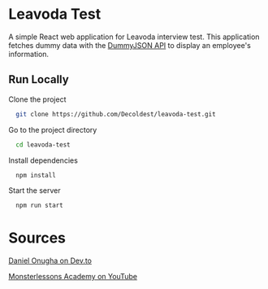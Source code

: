 # Leavoda Test

A simple React web application for Leavoda interview test. This application fetches dummy data with the [DummyJSON API](https://dummyjson.com) to display an employee's information.





## Run Locally

Clone the project

```bash
  git clone https://github.com/Decoldest/leavoda-test.git
```

Go to the project directory

```bash
  cd leavoda-test
```

Install dependencies

```bash
  npm install
```

Start the server

```bash
  npm run start
```


# Sources

[Daniel Onugha on Dev.to](https://dev.to/danielonugha0/building-a-login-system-using-redux-5ce3)

[Monsterlessons Academy on YouTube](https://www.youtube.com/watch?v=yVT7LLGGr00)


